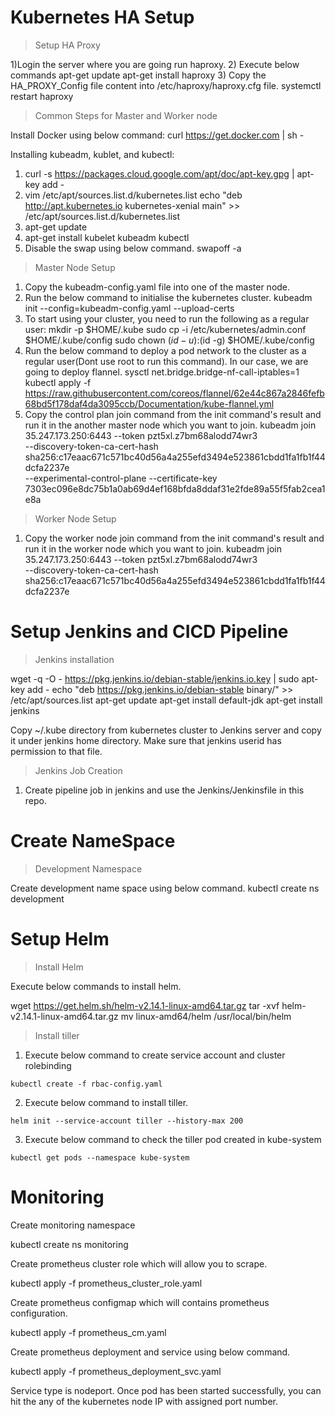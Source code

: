 

# Kubernetes HA Setup
  
> Setup HA Proxy
  
  1)Login the server where you are going run haproxy.
  2) Execute below commands
      apt-get update
      apt-get install haproxy
  3) Copy the HA_PROXY_Config file content into /etc/haproxy/haproxy.cfg file.
      systemctl restart haproxy

> Common Steps for Master and Worker node

   Install Docker using below command:
      curl https://get.docker.com | sh -

   Installing kubeadm, kublet, and kubectl:
   1) curl -s https://packages.cloud.google.com/apt/doc/apt-key.gpg | apt-key add -
   2) vim /etc/apt/sources.list.d/kubernetes.list
      echo "deb http://apt.kubernetes.io kubernetes-xenial main" >> /etc/apt/sources.list.d/kubernetes.list
   3) apt-get update
   4) apt-get install kubelet kubeadm kubectl
   5) Disable the swap using below command.
      swapoff -a

> Master Node Setup
   1) Copy the kubeadm-config.yaml file into one of the master node.
   2) Run the below command to initialise the kubernetes cluster.
      kubeadm init --config=kubeadm-config.yaml --upload-certs
   3) To start using your cluster, you need to run the following as a regular user:
      mkdir -p $HOME/.kube
      sudo cp -i /etc/kubernetes/admin.conf $HOME/.kube/config
      sudo chown $(id -u):$(id -g) $HOME/.kube/config
   4) Run the below command to deploy a pod network to the cluster as a regular user(Dont use root to run this command). In         our case, we are going to deploy flannel.
      sysctl net.bridge.bridge-nf-call-iptables=1
      kubectl apply -f                  https://raw.githubusercontent.com/coreos/flannel/62e44c867a2846fefb68bd5f178daf4da3095ccb/Documentation/kube-flannel.yml    
   5) Copy the control plan join command from the init command's result and run it in the another master node which you want         to join.
      kubeadm join 35.247.173.250:6443 --token pzt5xl.z7bm68alodd74wr3 \
    --discovery-token-ca-cert-hash sha256:c17eaac671c571bc40d56a4a255efd3494e523861cbdd1fa1fb1f44dcfa2237e \
    --experimental-control-plane --certificate-key 7303ec096e8dc75b1a0ab69d4ef168bfda8ddaf31e2fde89a55f5fab2cea1e8a

> Worker Node Setup
   1) Copy the worker node join command from the init command's result and run it in the worker node which you want to join.
      kubeadm join 35.247.173.250:6443 --token pzt5xl.z7bm68alodd74wr3 \
      --discovery-token-ca-cert-hash sha256:c17eaac671c571bc40d56a4a255efd3494e523861cbdd1fa1fb1f44dcfa2237e
    
# Setup Jenkins and CICD Pipeline

> Jenkins installation

  wget -q -O - https://pkg.jenkins.io/debian-stable/jenkins.io.key | sudo apt-key add -
  echo "deb https://pkg.jenkins.io/debian-stable binary/" >> /etc/apt/sources.list
  apt-get update
  apt-get install default-jdk
  apt-get install jenkins

  Copy ~/.kube directory from kubernetes cluster to Jenkins server and copy it under jenkins home directory.
  Make sure that jenkins userid has permission to that file.

> Jenkins Job Creation

  1) Create pipeline job in jenkins and use the Jenkins/Jenkinsfile in this repo.

# Create NameSpace

> Development Namespace

  Create development name space using below command.
  kubectl create ns development

# Setup Helm

> Install Helm

  Execute below commands to install helm.

  wget https://get.helm.sh/helm-v2.14.1-linux-amd64.tar.gz
  tar -xvf helm-v2.14.1-linux-amd64.tar.gz
  mv linux-amd64/helm /usr/local/bin/helm

> Install tiller

  1) Execute below command to create service account and cluster rolebinding

    kubectl create -f rbac-config.yaml
    
  2) Execute below command to install tiller.
  
    helm init --service-account tiller --history-max 200

  3) Execute below command to check the tiller pod created in kube-system
  
    kubectl get pods --namespace kube-system

# Monitoring 

  Create monitoring namespace
  
  kubectl create ns monitoring

  Create prometheus cluster role which will allow you to scrape.
  
  kubectl apply -f prometheus_cluster_role.yaml

  Create prometheus configmap which will contains prometheus configuration.
  
  kubectl apply -f prometheus_cm.yaml

  Create prometheus deployment and service using below command.
  
  kubectl apply -f prometheus_deployment_svc.yaml

  Service type is nodeport.
  Once pod has been started successfully, you can hit the any of the kubernetes node IP with assigned port number.

